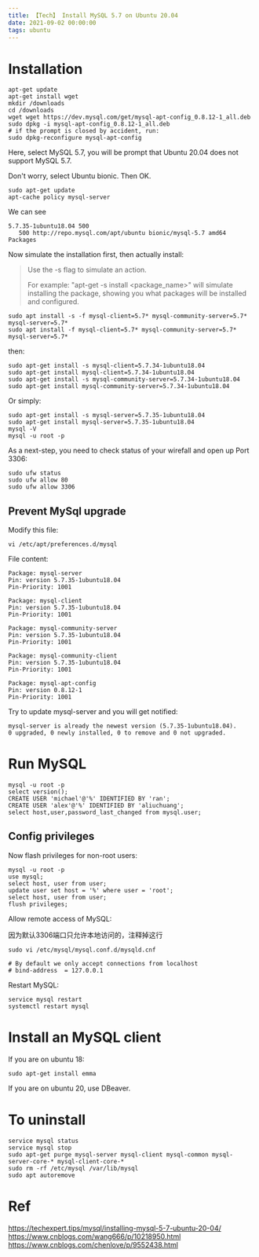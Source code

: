 ```yaml
---
title: 【Tech】 Install MySQL 5.7 on Ubuntu 20.04
date: 2021-09-02 00:00:00
tags: ubuntu
---
```


# Installation

    apt-get update
    apt-get install wget
    mkdir /downloads
    cd /downloads
    wget wget https://dev.mysql.com/get/mysql-apt-config_0.8.12-1_all.deb
    sudo dpkg -i mysql-apt-config_0.8.12-1_all.deb
    # if the prompt is closed by accident, run:
    sudo dpkg-reconfigure mysql-apt-config

Here, select MySQL 5.7, you will be prompt that Ubuntu 20.04 does not support MySQL 5.7. 

Don't worry, select Ubuntu bionic. Then OK. 

    sudo apt-get update
    apt-cache policy mysql-server

We can see

    5.7.35-1ubuntu18.04 500 
       500 http://repo.mysql.com/apt/ubuntu bionic/mysql-5.7 amd64 Packages

Now simulate the installation first, then actually install:

> Use the -s flag to simulate an action. 
> 
> For example: "apt-get -s install <package_name>" will simulate installing the package, showing you what packages will be installed and configured.

    sudo apt install -s -f mysql-client=5.7* mysql-community-server=5.7* mysql-server=5.7*
    sudo apt install -f mysql-client=5.7* mysql-community-server=5.7* mysql-server=5.7*

then:

    sudo apt-get install -s mysql-client=5.7.34-1ubuntu18.04
    sudo apt-get install mysql-client=5.7.34-1ubuntu18.04
    sudo apt-get install -s mysql-community-server=5.7.34-1ubuntu18.04
    sudo apt-get install mysql-community-server=5.7.34-1ubuntu18.04

Or simply:

    sudo apt-get install -s mysql-server=5.7.35-1ubuntu18.04
    sudo apt-get install mysql-server=5.7.35-1ubuntu18.04
    mysql -V
    mysql -u root -p

As a next-step, you need to check status of your wirefall and open up Port 3306:

    sudo ufw status
    sudo ufw allow 80
    sudo ufw allow 3306

## Prevent MySql upgrade

Modify this file: 

    vi /etc/apt/preferences.d/mysql

File content: 

    Package: mysql-server
    Pin: version 5.7.35-1ubuntu18.04
    Pin-Priority: 1001

    Package: mysql-client
    Pin: version 5.7.35-1ubuntu18.04
    Pin-Priority: 1001

    Package: mysql-community-server
    Pin: version 5.7.35-1ubuntu18.04
    Pin-Priority: 1001

    Package: mysql-community-client
    Pin: version 5.7.35-1ubuntu18.04
    Pin-Priority: 1001

    Package: mysql-apt-config
    Pin: version 0.8.12-1
    Pin-Priority: 1001

Try to update mysql-server and you will get notified: 

    mysql-server is already the newest version (5.7.35-1ubuntu18.04). 
    0 upgraded, 0 newly installed, 0 to remove and 0 not upgraded.

# Run MySQL

    mysql -u root -p
    select version();
    CREATE USER 'michael'@'%' IDENTIFIED BY 'ran';
    CREATE USER 'alex'@'%' IDENTIFIED BY 'aliuchuang';
    select host,user,password_last_changed from mysql.user;

## Config privileges

Now flash privileges for non-root users:

    mysql -u root -p
    use mysql;
    select host, user from user; 
    update user set host = '%' where user = 'root';
    select host, user from user;
    flush privileges;

Allow remote access of MySQL:

因为默认3306端口只允许本地访问的，注释掉这行

    sudo vi /etc/mysql/mysql.conf.d/mysqld.cnf

    # By default we only accept connections from localhost
    # bind-address  = 127.0.0.1

Restart MySQL: 

    service mysql restart
    systemctl restart mysql

# Install an MySQL client

If you are on ubuntu 18: 

    sudo apt-get install emma

If you are on ubuntu 20, use DBeaver. 


# To uninstall

    service mysql status
    service mysql stop
    sudo apt-get purge mysql-server mysql-client mysql-common mysql-server-core-* mysql-client-core-*
    sudo rm -rf /etc/mysql /var/lib/mysql
    sudo apt autoremove

# Ref

https://techexpert.tips/mysql/installing-mysql-5-7-ubuntu-20-04/
https://www.cnblogs.com/wang666/p/10218950.html
https://www.cnblogs.com/chenlove/p/9552438.html
